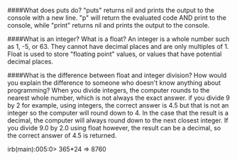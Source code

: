 ####What does puts do?
  "puts" returns nil and prints the output to the console with a new line. "p" will return the evaluated code AND print to the console, while "print" returns nil and prints the output to the console.

####What is an integer? What is a float?
  An integer is a whole number such as 1, -5, or 63. They cannot have decimal places and are only multiples of 1. Float is used to store "floating point" values, or values that have potential decimal places.

####What is the difference between float and integer division? How would you explain the difference to someone who doesn't know anything about programming?
  When you divide integers, the computer rounds to the nearest whole number, which is not always the exact answer. if you divide 9 by 2 for example, using integers, the correct answer is 4.5 but that is not an integer so the computer will round down to 4. In the case that the result is a decimal, the computer will always round down to the next closest integer. If you divide 9.0 by 2.0 using float however, the result can be a decimal, so the correct answer of 4.5 is returned.

irb(main):005:0> 365*24
=> 8760